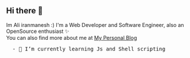 ## Hi there 👋
Im Ali iranmanesh :)
I'm a Web Developer and Software Engineer, also an OpenSource enthusiast ✨<br>
You can also find more about me at [My Personal Blog](https://iranmanesh999.ir/)

<pre>
  - 🌱 I’m currently learning Js and Shell scripting
</pre>
<!--
Here are some ideas to get you started:

- 🔭 I’m currently working on ...
- 🌱 I’m currently learning ...
- 👯 I’m looking to collaborate on ...
- 🤔 I’m looking for help with ...
- 💬 Ask me about ...
- 📫 How to reach me: ...
- 😄 Pronouns: ...
- ⚡ Fun fact: ...
-->
